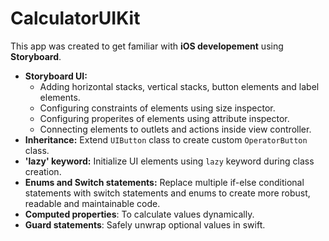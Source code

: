 # CalculatorUIKit

This app was created to get familiar with **iOS developement** using **Storyboard**.

* **Storyboard UI:**
    *  Adding horizontal stacks, vertical stacks, button elements and label elements.
    *  Configuring constraints of elements using size inspector.
    *  Configuring properites of elements using attribute inspector.
    *  Connecting elements to outlets and actions inside view controller.
* **Inheritance:** Extend `UIButton` class to create custom `OperatorButton` class.
* **'lazy' keyword:** Initialize UI elements using `lazy` keyword during class creation.
* **Enums and Switch statements:** Replace multiple if-else conditional statements with switch statements and enums to create more robust, readable and maintainable code.
* **Computed properties**: To calculate values dynamically.
* **Guard statements**: Safely unwrap optional values in swift.
